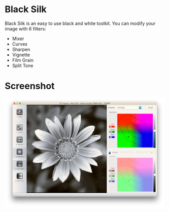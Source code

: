 # Black Silk
Black Silk is an easy to use black and white toolkit.
You can modify your image with 6 filters:
* Mixer
* Curves
* Sharpen
* Vignette
* Film Grain
* Split Tone

# Screenshot
![](resources/screenshot.png)
